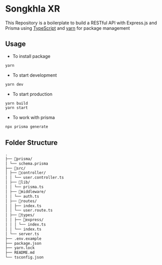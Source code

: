 # Songkhla XR

This Repository is a boilerplate to build a RESTful API with Express.js and Prisma using [TypeScript](https://www.typescriptlang.org/) and [yarn](https://yarnpkg.com/) for package management

## Usage

- To install package

```bash
yarn
```

- To start development

```bash
yarn dev
```

- To start production

```bash
yarn build
yarn start
```

- To work with prisma

```bash
npx prisma generate
```

## Folder Structure

```md
.
├── 📂prisma/
│ └── schema.prisma
├── 📂src/
│ ├── 📂controller/
│ │ └── user.controller.ts
│ ├── 📂lib/
│ │ └── prisma.ts
│ ├── 📂middleware/
│ │ └── auth.ts
│ ├── 📂routes/
│ │ ├── index.ts
│ │ └── user.route.ts
│ ├── 📂types/
│ │ ├── 📂express/
│ │ │ └── index.ts
│ │ └── index.ts
│ └── server.ts
├── .env.example
├── package.json
├── yarn.lock
├── README.md
└── tsconfig.json
```

